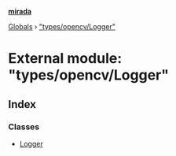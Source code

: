 **[mirada](../README.md)**

[Globals](../README.md) › ["types/opencv/Logger"](_types_opencv_logger_.md)

# External module: "types/opencv/Logger"

## Index

### Classes

* [Logger](../classes/_types_opencv_logger_.logger.md)